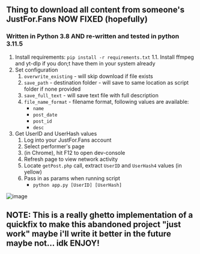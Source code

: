 ## Thing to download all content from someone's JustFor.Fans NOW FIXED (hopefully)

### Written in Python 3.8 AND re-written and tested in python 3.11.5

1. Install requirements: `pip install -r requirements.txt`
1.1. Install ffmpeg and yt-dlp if you don;t have them in your system already
2. Set configuration
    1. `overwrite_existing` - will skip download if file exists
    2. `save_path` - destination folder - will save to same location as script folder if none provided
    3. `save_full_text` - will save text file with full description
    4. `file_name_format` - filename format, following values are available:
        * `name`
        * `post_date`
        * `post_id`
        * `desc`
2. Get UserID and UserHash values
    1.  Log into your JustFor.Fans account
    2.  Select performer's page
    3.  (in Chrome), hit F12 to open dev-console
    4.  Refresh page to view network activity
    5.  Locate `getPost.php` call, extract `UserID` and `UserHash4` values (in yellow)
    6.  Pass in as params when running script
        * `python app.py [UserID] [UserHash]`

![image](https://user-images.githubusercontent.com/12958294/115130004-859a5580-9fa0-11eb-9275-235d4ec51967.png)

## NOTE: This is a really ghetto implementation of a quickfix to make this abandoned project "just work" maybe i'll write it better in the future maybe not... idk ENJOY!
